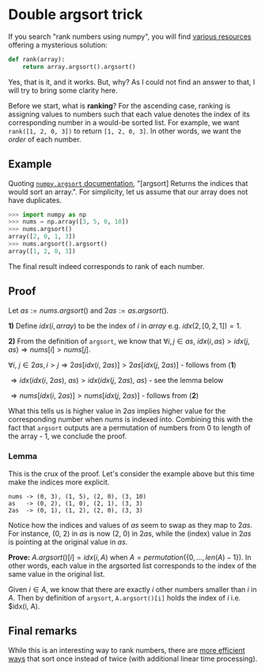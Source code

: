 # Double argsort trick

If you search "rank numbers using numpy", you will find [various resources](https://stackoverflow.com/questions/5284646/rank-items-in-an-array-using-python-numpy-without-sorting-array-twice/) offering a mysterious solution:

```python
def rank(array):
    return array.argsort().argsort()
```

Yes, that is it, and it works. But, why? As I could not find an answer to that, I will try to bring some clarity here.

Before we start, what is __ranking__? For the ascending case, ranking is assigning values to numbers such that each value denotes the index of its corresponding number in a would-be sorted list. For example, we want `rank([1, 2, 0, 3])` to return `[1, 2, 0, 3]`. In other words, we want the _order_ of each number.

## Example

Quoting [`numpy.argsort` documentation]((https://docs.scipy.org/doc/numpy/reference/generated/numpy.argsort.html)), "[argsort] Returns the indices that would sort an array.". For simplicity, let us assume that our array does not have duplicates. 

```python
>>> import numpy as np
>>> nums = np.array([3, 5, 0, 10])
>>> nums.argsort()
array([2, 0, 1, 3])
>>> nums.argsort().argsort()
array([1, 2, 0, 3])
```

The final result indeed corresponds to rank of each number.

## Proof

Let $as := nums.argsort()$ and $2as := as.argsort()$. 

__1)__ Define $idx(i, array)$ to be the index of $i$ in $array$ e.g. $idx(2, [0, 2, 1]) = 1$. 

__2)__ From the definition of `argsort`, we know that $\forall i, j \in as,\ idx(i, as) > idx(j, as) \Rightarrow nums[i] > nums[j]$.

$\forall i,\ j \in 2as, i > j \Rightarrow 2as[idx(i,\ 2as)] > 2as[idx(j,\ 2as)]$ - follows from (__1__)

$\Rightarrow idx(idx(i,\ 2as),\ as) > idx(idx(j,\ 2as),\ as)$ - see the lemma below

$\Rightarrow nums[idx(i,\ 2as)] > nums[idx(j,\ 2as)]$ - follows from (__2__)

What this tells us is higher value in $2as$ implies higher value for the corresponding number when $nums$ is indexed into. Combining this with the fact that `argsort` outputs are a permutation of numbers from 0 to length of the array - 1, we conclude the proof.

### Lemma

This is the crux of the proof. Let's consider the example above but this time make the indices more explicit.

```
nums -> (0, 3), (1, 5), (2, 0), (3, 10)
as   -> (0, 2), (1, 0), (2, 1), (3, 3)
2as  -> (0, 1), (1, 2), (2, 0), (3, 3)
```

Notice how the indices and values of $as$ seem to swap as they map to $2as$. For instance, (0, 2) in $as$ is now (2, 0) in $2as$, while the (index) value in $2as$ is pointing at the original value in $as$.

**Prove:** $A.argsort()[i] = idx(i, A)$ when $A = permutation(\{0, ..., len(A) - 1\})$. In other words, each value in the argsorted list corresponds to the index of the same value in the original list.

Given $i \in A$, we know that there are exactly $i$ other numbers smaller than $i$ in $A$. Then by definition of `argsort`, `A.argsort()[i]` holds the index of $i$ i.e. $idx(i, A).

## Final remarks

While this is an interesting way to rank numbers, there are [more efficient ways](https://stackoverflow.com/a/5284703/3712254) that sort once instead of twice (with additional linear time processing).